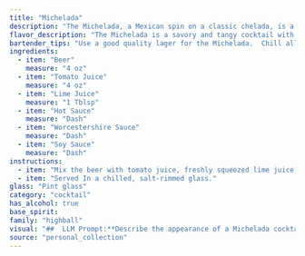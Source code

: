 ```yaml
---
title: "Michelada"
description: "The Michelada, a Mexican spin on a classic chelada, is a member of the **beer cocktail** family.  Its origin is debated, but it's widely believed to have emerged in Mexico in the early 20th century, blending the refreshing tang of tomato juice with the boldness of beer. "
flavor_description: "The Michelada is a savory and tangy cocktail with a kick. The beer provides a light malt base, while the tomato juice adds a rich, umami depth. Lime juice balances the sweetness with a bright acidity, while hot sauce delivers a fiery heat. Worcestershire and soy sauce contribute savory notes, creating a complex and satisfying flavor profile. "
bartender_tips: "Use a good quality lager for the Michelada.  Chill all ingredients, especially the beer.  Start with a small amount of hot sauce and adjust to your desired spice level.  A pinch of salt enhances the flavor.  Mix the tomato juice, lime juice, hot sauce, Worcestershire, and soy sauce in a separate glass before adding to the beer.  Serve with a lime wedge and a pinch of chili powder for garnish. "
ingredients:
  - item: "Beer"
    measure: "4 oz"
  - item: "Tomato Juice"
    measure: "4 oz"
  - item: "Lime Juice"
    measure: "1 Tblsp"
  - item: "Hot Sauce"
    measure: "Dash"
  - item: "Worcestershire Sauce"
    measure: "Dash"
  - item: "Soy Sauce"
    measure: "Dash"
instructions:
  - item: "Mix the beer with tomato juice, freshly squeezed lime juice, and Worcestershire sauce, teriyaki sauce, soy sauce, or hot sauce."
  - item: "Served In a chilled, salt-rimmed glass."
glass: "Pint glass"
category: "cocktail"
has_alcohol: true
base_spirit:
family: "highball"
visual: "##  LLM Prompt:**Describe the appearance of a Michelada cocktail, focusing on the following aspects:*** **Color:** What is the overall color of the drink? Does it have any distinct layers?* **Clarity:** Is it clear, cloudy, or opaque? * **Texture:** Is it smooth, frothy, or chunky?* **Garnish:** What are the typical garnishes used in a Michelada? How do they affect the overall appearance? * **Glassware:** What type of glassware is it typically served in? How does the glass shape influence the presentation? **Example:** Imagine a tall, frosty glass filled with a vibrant, reddish-orange liquid, a bit like a sunrise in a glass. The drink has a slightly cloudy appearance, hinting at the presence of spices and sauces. A delicate froth sits atop the surface, punctuated by a bright green lime wedge and a pinch of chili flakes.  The frosted glass further enhances the refreshing look of this beloved Mexican cocktail. "
source: "personal_collection"
---
```


